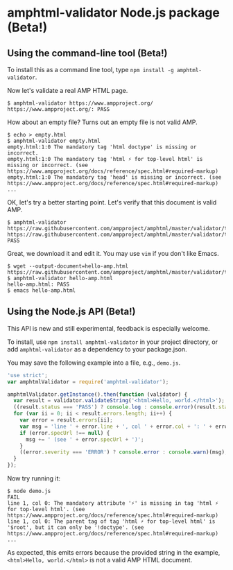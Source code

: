 # amphtml-validator Node.js package (Beta!)

## Using the command-line tool (Beta!)

To install this as a command line tool, type `npm install -g amphtml-validator`.

Now let's validate a real AMP HTML page.
```
$ amphtml-validator https://www.ampproject.org/
https://www.ampproject.org/: PASS
```

How about an empty file? Turns out an empty file is not valid AMP.
```
$ echo > empty.html
$ amphtml-validator empty.html
empty.html:1:0 The mandatory tag 'html doctype' is missing or incorrect.
empty.html:1:0 The mandatory tag 'html ⚡ for top-level html' is missing or incorrect. (see https://www.ampproject.org/docs/reference/spec.html#required-markup)
empty.html:1:0 The mandatory tag 'head' is missing or incorrect. (see https://www.ampproject.org/docs/reference/spec.html#required-markup)
...
```

OK, let's try a better starting point. Let's verify that this document is
valid AMP.
```
$ amphtml-validator https://raw.githubusercontent.com/ampproject/amphtml/master/validator/testdata/feature_tests/minimum_valid_amp.html
https://raw.githubusercontent.com/ampproject/amphtml/master/validator/testdata/feature_tests/minimum_valid_amp.html: PASS
```

Great, we download it and edit it. You may use `vim` if you don't like Emacs.
```
$ wget --output-document=hello-amp.html https://raw.githubusercontent.com/ampproject/amphtml/master/validator/testdata/feature_tests/minimum_valid_amp.html
$ amphtml-validator hello-amp.html
hello-amp.html: PASS
$ emacs hello-amp.html
```

## Using the Node.js API (Beta!)

This API is new and still experimental, feedback is especially welcome.

To install, use `npm install amphtml-validator` in your project directory,
or add `amphtml-validator` as a dependency to your package.json.

You may save the following example into a file, e.g., `demo.js`.
```js
'use strict';
var amphtmlValidator = require('amphtml-validator');

amphtmlValidator.getInstance().then(function (validator) {
  var result = validator.validateString('<html>Hello, world.</html>');
  ((result.status === 'PASS') ? console.log : console.error)(result.status);
  for (var ii = 0; ii < result.errors.length; ii++) {
    var error = result.errors[ii];
    var msg = 'line ' + error.line + ', col ' + error.col + ': ' + error.message;
    if (error.specUrl !== null) {
      msg += ' (see ' + error.specUrl + ')';
    }
    ((error.severity === 'ERROR') ? console.error : console.warn)(msg);
  }
});
```

Now try running it:
```
$ node demo.js
FAIL
line 1, col 0: The mandatory attribute '⚡' is missing in tag 'html ⚡ for top-level html'. (see https://www.ampproject.org/docs/reference/spec.html#required-markup)
line 1, col 0: The parent tag of tag 'html ⚡ for top-level html' is '$root', but it can only be '!doctype'. (see https://www.ampproject.org/docs/reference/spec.html#required-markup)
...
```
As expected, this emits errors because the provided string in the example, `<html>Hello, world.</html>` is not a valid AMP HTML document.
